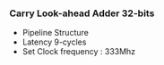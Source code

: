 ### Carry Look-ahead Adder 32-bits
- Pipeline Structure
- Latency 9-cycles
- Set Clock frequency : 333Mhz

